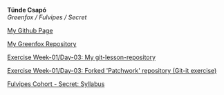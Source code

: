 <strong>Tünde Csapó</strong>
<br>
<em>Greenfox / Fulvipes / Secret</em>

[My Github Page](https://tundecsapo.github.io/ "My Github Page")

[My Greenfox Repository](https://github.com/green-fox-academy/tundecsapo "My Greenfox Repository")

[Exercise Week-01/Day-03: My git-lesson-repository](https://github.com/tundecsapo/git-lesson-repository "My git-lesson-repository")

[Exercise Week-01/Day-03: Forked 'Patchwork' repository (Git-it exercise)](https://github.com/tundecsapo/patchwork "Git-it exercise")

[Fulvipes Cohort - Secret: Syllabus](https://github.com/green-fox-academy/secret-syllabus "Fulvipes Cohort - Secret: Syllabus")
